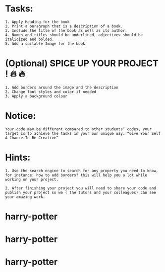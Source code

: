 # Tasks:

    1. Apply Heading for the book
    2. Print a paragraph that is a description of a book.
    3. Include the title of the book as well as its author.
    4. Names and titles should be underlined, adjectives should be italicized and bolded.
    5. Add a suitable Image for the book

# (Optional) SPICE UP YOUR PROJECT ! :fire: :fire:

    1. Add borders around the image and the description
    2. Change font styles and color if needed
    3. Apply a background colour

# Notice:

    Your code may be different compared to other students’ codes, your target is to achieve the tasks in your own unique way. “Give Your Self A Chance To Be Creative”

# Hints:

    1. Use the search engine to search for any property you need to know, for instance: how to add borders? this will help you a lot while working on your project.

    2. After finishing your project you will need to share your code and publish your project so we ( the tutors and your colleagues) can see your amazing work.

# harry-potter

# harry-potter

# harry-potter
